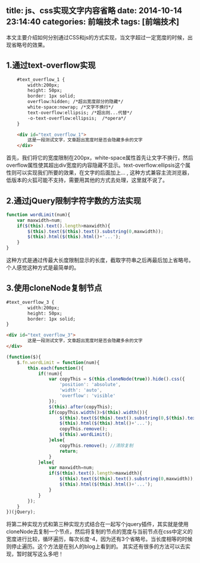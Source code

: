 title: js、css实现文字内容省略
date: 2014-10-14 23:14:40
categories: 前端技术
tags: [前端技术]
---
本文主要介绍如何分别通过CSS和js的方式实现，当文字超过一定宽度的时候，出现省略号的效果。
<!--more-->

## 1.通过text-overflow实现
```html
	#text_overflow_1 {
		width:200px;
		height: 50px;
		border: 1px solid;
		overflow:hidden; /*超出宽度部分的隐藏*/
		white-space:nowrap; /*文字不换行*/
		text-overflow:ellipsis; /*超出则...代替*/
		-o-text-overflow:ellipsis;  /*opera*/
	}

	<div id="text_overflow_1">
		这是一段测试文字，文章超出宽度时是否会隐藏多余的文字
	</div>
```
首先，我们将它的宽度限制在200px，white-space属性首先让文字不换行，然后overflow属性使其超出div宽度的内容隐藏不显示。text-overflow:ellipsis这个属性则可以实现我们所要的效果，在文字的后面加上... , 这种方式兼容主流浏览器，低版本的火狐可能不支持，需要用其他的方式去处理，这里就不说了。

## 2.通过jQuery限制字符字数的方法实现
```javascript
function wordLimit(num){
	var maxwidth=num;
	if($(this).text().length>maxwidth){
		$(this).text($(this).text().substring(0,maxwidth));
		$(this).html($(this).html()+'...');
	}
}
```
这种方式是通过传最大长度限制显示的长度，截取字符串之后再最后加上省略号。个人感觉这种方式是最简单的。

## 3.使用cloneNode复制节点
```html
#text_overflow_3 {
		width:200px;
		height: 50px;
		border: 1px solid;
}

<div id="text_overflow_3">
		这是一段测试文字，文章超出宽度时是否会隐藏多余的文字
</div>
```
```javascript
(function($){
	$.fn.wordLimit = function(num){
		this.each(function(){	
			if(!num){
				var copyThis = $(this.cloneNode(true)).hide().css({
					'position': 'absolute',
					'width': 'auto',
					'overflow': 'visible'
				});	
				$(this).after(copyThis);
				if(copyThis.width()>$(this).width()){
					$(this).text($(this).text().substring(0,$(this).text().length-4));
					$(this).html($(this).html()+'...');
					copyThis.remove();
					$(this).wordLimit();
				}else{
					copyThis.remove(); //清除复制
					return;
				}	
			}else{
				var maxwidth=num;
				if($(this).text().length>maxwidth){
					$(this).text($(this).text().substring(0,maxwidth));
					$(this).html($(this).html()+'...');
				}
			}					 
		});
	}
})(jQuery);
```
将第二种实现方式和第三种实现方式结合在一起写个jquery插件，其实就是使用cloneNode去复制一个节点，然后将复制的节点的宽度与当前节点在css中定义的宽度进行比较，循环遍历，每次长度-4，因为还有3个省略号。当长度相等的时候则停止遍历。这个方法是在别人的blog上看到的。
其实还有很多的方法可以去实现，暂时就写这么多吧！